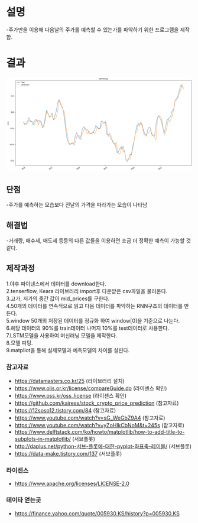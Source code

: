 # 설명
-주가만을 이용해 다음날의 주가를 예측할 수 있는가를 파악하기 위한 프로그램을 제작함.

# 결과
![samsung](./img/samsung.jpg)

## 단점
-주가를 예측하는 모습보다 전날의 가격을 따라가는 모습이 나타남

## 해결법
-거래량, 매수세, 매도세 등등의 다른 값들을 이용하면 조금 더 정확한 예측이 가능할 것 같다.

## 제작과정  
1.야후 파이낸스에서 데이터를 download한다.  
2.tenserflow, Keara 라이브러리 import후 다운받은 csv파일을 불러온다.  
3.고가, 저가의 중간 값이 mid_prices를 구한다.  
4.50개의 데이터를 연속적으로 읽고 다음 데이터를 파악하는 RNN구조의 데이터를 만든다.  
5.window 50개의 저장된 데이터를 정규화 하여 window[0]을 기준으로 나눈다.  
6.헤당 데이터의 90%를 train데이터 나머지 10%를 test데이터로 사용한다.  
7.LSTM모델을 사용하여 머신러닝 모델을 제작한다.  
8.모델 피팅.  
9.matpliot을 통해 실제모델과 예측모델의 차이를 살핀다.  
  

###  참고자료
 * https://datamasters.co.kr/25 (라이브러리 설치)
 * https://www.olis.or.kr/license/compareGuide.do (라이센스 확인)
 * https://www.oss.kr/oss_license (라이센스 확인)
 * https://github.com/kairess/stock_crypto_price_prediction (참고자료)
 * https://12soso12.tistory.com/84 (참고자료)
 * https://www.youtube.com/watch?v=sG_WeGbZ9A4 (참고자료)
 * https://www.youtube.com/watch?v=yZoHlkCbNoM&t=245s (참고자료)
 * https://www.delftstack.com/ko/howto/matplotlib/how-to-add-title-to-subplots-in-matplotlib/ (서브플롯)
 * http://daplus.net/python-서브-플롯에-대한-pyplot-좌표축-레이블/ (서브플롯)
 * https://data-make.tistory.com/137 (서브플롯)

### 라이센스
 * https://www.apache.org/licenses/LICENSE-2.0

### 데이타 얻는곳
 * https://finance.yahoo.com/quote/005930.KS/history?p=005930.KS
